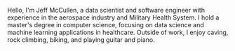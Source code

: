 Hello, I'm Jeff McCullen, a data scientist and software engineer with experience in the aerospace industry and Military Health System. I hold a master's degree in computer science, focusing on data science and machine learning applications in healthcare. Outside of work, I enjoy caving, rock climbing, biking, and playing guitar and piano.
